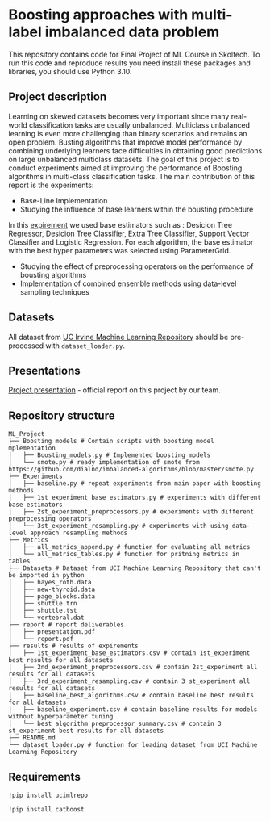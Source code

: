 # Boosting approaches with multi-label imbalanced data problem

This repository contains code for Final Project of ML Course in Skoltech.
To run this code and reproduce results you need install these packages and libraries, you should use Python 3.10.

## Project description 
Learning on skewed datasets becomes very important since many real-world classification tasks are usually unbalanced. Multiclass unbalanced learning is even more challenging than binary scenarios and remains an open problem. Busting algorithms that improve model performance by combining underlying learners face difficulties in obtaining good predictions on large unbalanced multiclass datasets. 
The goal of this project is to conduct experiments aimed at improving the performance of Boosting algorithms in multi-class classification tasks. The main contribution of this report is the experiments:

- Base-Line Implementation
- Studying the influence of base learners within the bousting procedure

In this [expirement](https://github.com/katerina2901/Multi_class_imbalanced_data_classifcation/blob/main/Experiments/1st_experiment_base_learners.py) we used base estimators such as : Desicion Tree Regressor, Desicion Tree Classifier, Extra Tree Classifier, Support Vector Classifier and Logistic Regression. For each algorithm, the base estimator with the best hyper parameters was selected using ParameterGrid. 
- Studying the effect of preprocessing operators on the performance of bousting algorithms
- Implementation of combined ensemble methods using data-level sampling techniques

## Datasets 
All dataset from [UC Irvine Machine Learning Repository](https://archive.ics.uci.edu/) should be pre-processed with ```dataset_loader.py```. 

## Presentations
[Project presentation](https://github.com/katerina2901/Multi_class_imbalanced_data_classifcation/blob/main/report/presentation.pdf) - official report on this project by our team.

## Repository structure
```
ML_Project
├── Boosting models # Contain scripts with boosting model mplementation
│   ├── Boosting_models.py # Implemented boosting models
│   └── smote.py # ready implementation of smote from https://github.com/dialnd/imbalanced-algorithms/blob/master/smote.py
├── Experiments 
│   ├── baseline.py # repeat experiments from main paper with boosting methods
│   ├── 1st_experiment_base_estimators.py # experiments with different base estimators
│   ├── 2st_experiment_preprocessors.py # experiments with different preprocessing operators
│   └── 3st_experiment_resampling.py # experiments with using data-level approach resampling methods
├── Metrics 
│   ├── all_metrics_append.py # function for evaluating all metrics
│   └── all_metrics_tables.py # function for pritning metrics in tables
├── Datasets # Dataset from UCI Machine Learning Repository that can't be imported in python
│   ├── hayes_roth.data
│   ├── new-thyroid.data
│   ├── page_blocks.data
│   ├── shuttle.trn
│   ├── shuttle.tst
│   └── vertebral.dat
├── report # report deliverables
│   ├── presentation.pdf
│   └── report.pdf
├── results # results of expirements
│   ├── 1st_experiment_base_estimators.csv # contain 1st_experiment best results for all datasets
│   ├── 2nd_experiment_preprocessors.csv # contain 2st_experiment all results for all datasets
│   ├── 3rd_experiment_resampling.csv # contain 3 st_experiment all results for all datasets
│   ├── baseline_best_algorithms.csv # contain baseline best results for all datasets
│   ├── baseline_experiment.csv # contain baseline results for models without hyperparameter tuning
│   └── best_algorithm_preprocessor_summary.csv # contain 3 st_experiment best results for all datasets
├── README.md
└── dataset_loader.py # function for loading dataset from UCI Machine Learning Repository
```

## Requirements
```!pip install ucimlrepo```

```!pip install catboost```


